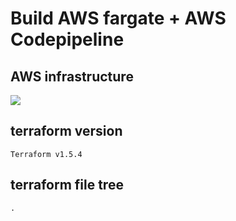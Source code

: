 # Build AWS fargate + AWS Codepipeline

## AWS infrastructure

![](https://github.com/jeayoon/myWork/assets/17561411/4b52f558-850f-4cff-8639-61c5ae80d58d)

## terraform version
```
Terraform v1.5.4
```

## terraform file tree
```
.

```

